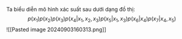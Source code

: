 
Ta biểu diễn mô hình xác suất sau dưới dạng đồ thị:
$$p(x_1)p(x_2)p(x_3)p(x_4|x_1, x_2, x_3)p(x_5|x_1, x_3)p(x_6|x_4)p(x_7|x_4, x_5)$$
![[Pasted image 20240903160313.png]]